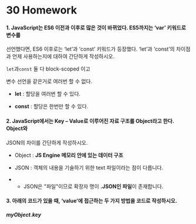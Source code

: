 # 30 Homework

#### 1. JavaScript는 ES6 이전과 이후로 많은 것이 바뀌었다. ES5까지는 ‘var’ 키워드로 변수를
선언했다면, ES6 이후로는 ‘let’과 ‘const’ 키워드가 등장했다. ‘let’과 ‘const’의 차이점과
언제 사용하는지에 대하여 간단하게 작성하시오.

`let`과`const` 둘 다 block-scoped 이고

변수 선언을 같은거로 여러번 할 수 없다.

* **let** :  할당을 여러번 할 수 있다.

* **const** :  할당은 한번만 할 수 있다.

  




#### 2. JavaScript에서는 Key – Value로 이루어진 자료 구조를 Object라고 한다. Object와
JSON의 차이를 간단하게 작성하시오.

- Object :  **JS Engine 메모리 안에 있는 데이터 구조** 

- JSON : 객체의 내용을 기술하기 위한 text 파일이라는 점이 다릅니다.

- - JSON은 "파일"이므로 확장자 명이 **.JSON인 파일**이 존재합니다.



#### 3. 아래의 코드가 있을 때, ‘value’에 접근하는 두 가지 방법을 코드로 작성하시오.

##### myObject.key
